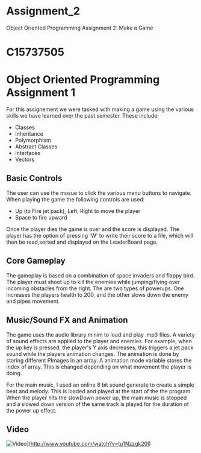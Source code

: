 # Assignment_2
Object Oriented Programming Assignment 2: Make a Game


# C15737505 

# Object Oriented Programming Assignment 1

For this assignement we were tasked with making a game using the various skills we have learned over the past semester. These include:
 - Classes
 - Inheritance
 - Polymorphism
 - Abstract Classes
 - Interfaces
 - Vectors

## Basic Controls
The user can use the mosue to click the various menu buttons to navigate. When playing the game the following controls are used:
 - Up (to Fire jet pack), Left, Right to move the player
 - Space to fire upward 

Once the player dies the game is over and the score is displayed. The player has the option of pressing 'W' to write their score to a file, which will then be read,sorted and displayed on the LeaderBoard page.

## Core Gameplay
The gameplay is based on a combination of space invaders and flappy bird. The player must shoot up to kill the enemies while jumping/flying over incoming obstacles from the right.
The are two types of powerups. One increases the players health to 200, and the other slows down the enemy and pipes movement.

## Music/Sound FX and Animation
The game uses the audio library minim to load and play .mp3 files. A variety of sound effects are applied to the player and enemies. For example, when the up key is pressed, the player's Y axis decreases, this triggers a jet pack sound while the players animation changes. The animation is done by storing different PImages in an array. A animation mode variable stores the index of array. This is changed depending on what movement the player is doing.

For the main music, I used an online 8 bit sound generate to create a simple beat and melody. This is loaded and played at the start of the the program. When the player hits the slowDown power up, the main music is stopped and a slowed down version of the same track is played for the duration of the power up effect.
 
 ## Video 
 
 ![Video](http://img.youtube.com/vi/tu1Nzzgk20I/0.jpg)](http://www.youtube.com/watch?v=tu1Nzzgk20I)










 

